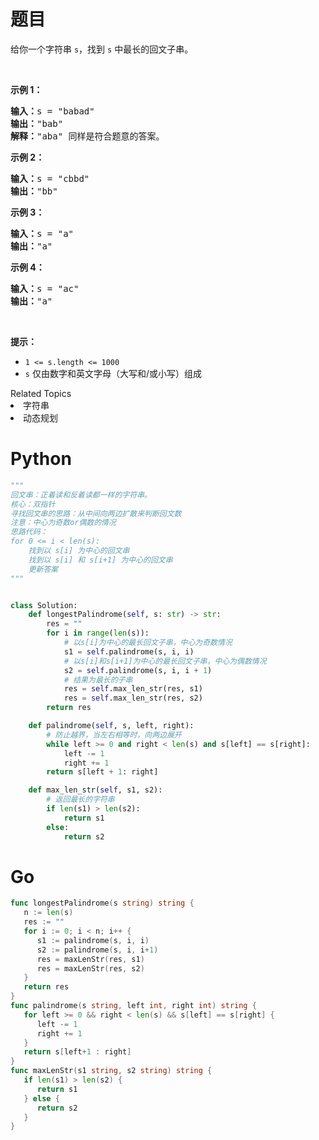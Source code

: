 # 题目
<p>给你一个字符串 <code>s</code>，找到 <code>s</code> 中最长的回文子串。</p>

<p> </p>

<p><strong>示例 1：</strong></p>

<pre>
<strong>输入：</strong>s = "babad"
<strong>输出：</strong>"bab"
<strong>解释：</strong>"aba" 同样是符合题意的答案。
</pre>

<p><strong>示例 2：</strong></p>

<pre>
<strong>输入：</strong>s = "cbbd"
<strong>输出：</strong>"bb"
</pre>

<p><strong>示例 3：</strong></p>

<pre>
<strong>输入：</strong>s = "a"
<strong>输出：</strong>"a"
</pre>

<p><strong>示例 4：</strong></p>

<pre>
<strong>输入：</strong>s = "ac"
<strong>输出：</strong>"a"
</pre>

<p> </p>

<p><strong>提示：</strong></p>

<ul>
	<li><code>1 <= s.length <= 1000</code></li>
	<li><code>s</code> 仅由数字和英文字母（大写和/或小写）组成</li>
</ul>
<div><div>Related Topics</div><div><li>字符串</li><li>动态规划</li></div></div>

# Python

```python
"""
回文串：正着读和反着读都一样的字符串。
核心：双指针
寻找回文串的思路：从中间向两边扩散来判断回文数
注意：中心为奇数or偶数的情况
思路代码：
for 0 <= i < len(s):
    找到以 s[i] 为中心的回文串
    找到以 s[i] 和 s[i+1] 为中心的回文串
    更新答案
"""


class Solution:
    def longestPalindrome(self, s: str) -> str:
        res = ""
        for i in range(len(s)):
            # 以s[i]为中心的最长回文子串，中心为奇数情况
            s1 = self.palindrome(s, i, i)
            # 以s[i]和s[i+1]为中心的最长回文子串，中心为偶数情况
            s2 = self.palindrome(s, i, i + 1)
            # 结果为最长的子串
            res = self.max_len_str(res, s1)
            res = self.max_len_str(res, s2)
        return res

    def palindrome(self, s, left, right):
        # 防止越界，当左右相等时，向两边展开
        while left >= 0 and right < len(s) and s[left] == s[right]:
            left -= 1
            right += 1
        return s[left + 1: right]

    def max_len_str(self, s1, s2):
        # 返回最长的字符串
        if len(s1) > len(s2):
            return s1
        else:
            return s2
```

# Go

```go
func longestPalindrome(s string) string {
   n := len(s)
   res := ""
   for i := 0; i < n; i++ {
      s1 := palindrome(s, i, i)
      s2 := palindrome(s, i, i+1)
      res = maxLenStr(res, s1)
      res = maxLenStr(res, s2)
   }
   return res
}
func palindrome(s string, left int, right int) string {
   for left >= 0 && right < len(s) && s[left] == s[right] {
      left -= 1
      right += 1
   }
   return s[left+1 : right]
}
func maxLenStr(s1 string, s2 string) string {
   if len(s1) > len(s2) {
      return s1
   } else {
      return s2
   }
}
```

